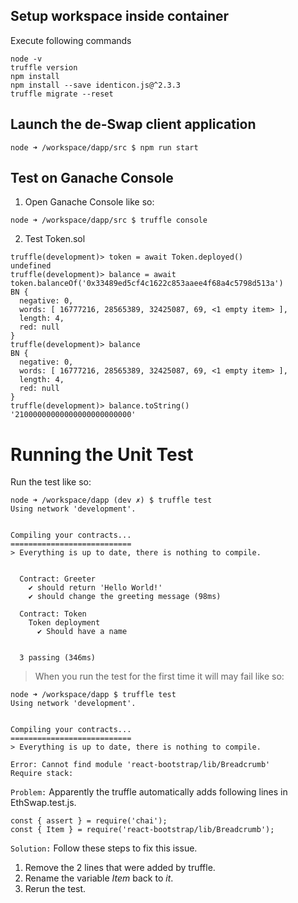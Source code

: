 ## Setup workspace inside container

Execute following commands

```
node -v
truffle version
npm install
npm install --save identicon.js@^2.3.3
truffle migrate --reset
```

## Launch the de-Swap client application

```
node ➜ /workspace/dapp/src $ npm run start
```

## Test on Ganache Console

1. Open Ganache Console like so:

```
node ➜ /workspace/dapp/src $ truffle console
```

2. Test Token.sol

```
truffle(development)> token = await Token.deployed()
undefined
truffle(development)> balance = await token.balanceOf('0x33489ed5cf4c1622c853aaee4f68a4c5798d513a')
BN {
  negative: 0,
  words: [ 16777216, 28565389, 32425087, 69, <1 empty item> ],
  length: 4,
  red: null
}
truffle(development)> balance
BN {
  negative: 0,
  words: [ 16777216, 28565389, 32425087, 69, <1 empty item> ],
  length: 4,
  red: null
}
truffle(development)> balance.toString()
'21000000000000000000000000'
```

# Running the Unit Test

Run the test like so:

```
node ➜ /workspace/dapp (dev ✗) $ truffle test
Using network 'development'.


Compiling your contracts...
===========================
> Everything is up to date, there is nothing to compile.


  Contract: Greeter
    ✔ should return 'Hello World!'
    ✔ should change the greeting message (98ms)

  Contract: Token
    Token deployment
      ✔ Should have a name


  3 passing (346ms)
```

> When you run the test for the first time it will may fail like so:

```
node ➜ /workspace/dapp $ truffle test
Using network 'development'.


Compiling your contracts...
===========================
> Everything is up to date, there is nothing to compile.

Error: Cannot find module 'react-bootstrap/lib/Breadcrumb'
Require stack:
```

`Problem:` Apparently the truffle automatically adds following lines in EthSwap.test.js.

```
const { assert } = require('chai');
const { Item } = require('react-bootstrap/lib/Breadcrumb');
```

`Solution:` Follow these steps to fix this issue.
1. Remove the 2 lines that were added by truffle.
2. Rename the variable *Item* back to *it*.
3. Rerun the test.